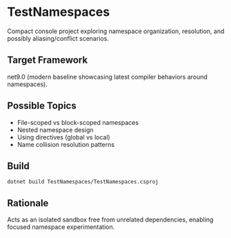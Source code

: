 # TestNamespaces

Compact console project exploring namespace organization, resolution, and possibly aliasing/conflict scenarios.

## Target Framework
net9.0 (modern baseline showcasing latest compiler behaviors around namespaces).

## Possible Topics
- File-scoped vs block-scoped namespaces
- Nested namespace design
- Using directives (global vs local)
- Name collision resolution patterns

## Build
`dotnet build TestNamespaces/TestNamespaces.csproj`

## Rationale
Acts as an isolated sandbox free from unrelated dependencies, enabling focused namespace experimentation.
